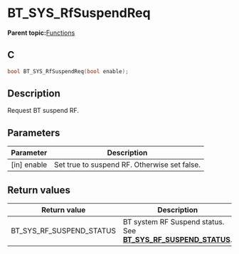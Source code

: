 # BT\_SYS\_RfSuspendReq

**Parent topic:**[Functions](GUID-BCD34C15-EAC6-45F0-97B7-E2EBA942CFEE.md)

## C

```c
bool BT_SYS_RfSuspendReq(bool enable);
```

## Description

Request BT suspend RF.

## Parameters

|Parameter|Description|
|---------|-----------|
|\[in\] enable|Set true to suspend RF. Otherwise set false.|

## Return values

|Return value|Description|
|------------|-----------|
|BT\_SYS\_RF\_SUSPEND\_STATUS|BT system RF Suspend status. See **[BT\_SYS\_RF\_SUSPEND\_STATUS](GUID-CB065F01-98A0-4CC3-9687-4A309D344E6A.md)**.|

